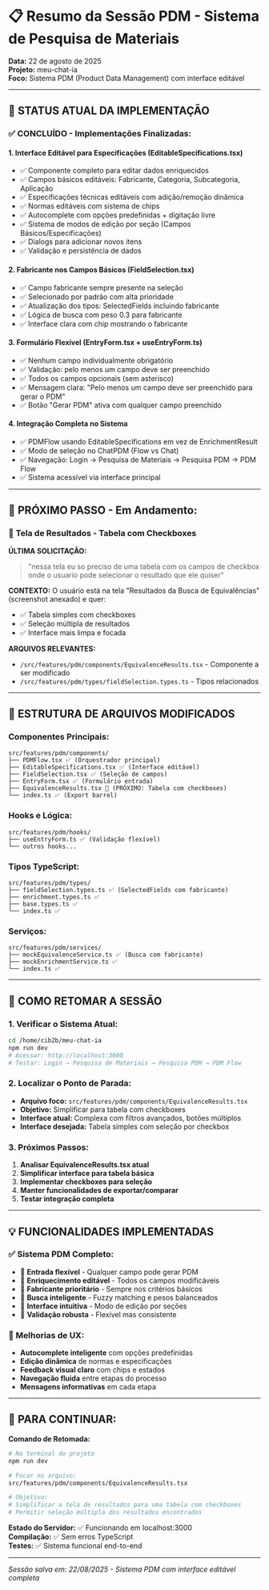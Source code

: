 # 📋 Resumo da Sessão PDM - Sistema de Pesquisa de Materiais

**Data:** 22 de agosto de 2025  
**Projeto:** meu-chat-ia  
**Foco:** Sistema PDM (Product Data Management) com interface editável

---

## 🎯 **STATUS ATUAL DA IMPLEMENTAÇÃO**

### ✅ **CONCLUÍDO - Implementações Finalizadas:**

#### 1. **Interface Editável para Especificações (EditableSpecifications.tsx)**
- ✅ Componente completo para editar dados enriquecidos
- ✅ Campos básicos editáveis: Fabricante, Categoria, Subcategoria, Aplicação
- ✅ Especificações técnicas editáveis com adição/remoção dinâmica
- ✅ Normas editáveis com sistema de chips
- ✅ Autocomplete com opções predefinidas + digitação livre
- ✅ Sistema de modos de edição por seção (Campos Básicos/Especificações)
- ✅ Dialogs para adicionar novos itens
- ✅ Validação e persistência de dados

#### 2. **Fabricante nos Campos Básicos (FieldSelection.tsx)**
- ✅ Campo fabricante sempre presente na seleção
- ✅ Selecionado por padrão com alta prioridade
- ✅ Atualização dos tipos: SelectedFields incluindo fabricante
- ✅ Lógica de busca com peso 0.3 para fabricante
- ✅ Interface clara com chip mostrando o fabricante

#### 3. **Formulário Flexível (EntryForm.tsx + useEntryForm.ts)**
- ✅ Nenhum campo individualmente obrigatório
- ✅ Validação: pelo menos um campo deve ser preenchido
- ✅ Todos os campos opcionais (sem asterisco)
- ✅ Mensagem clara: "Pelo menos um campo deve ser preenchido para gerar o PDM"
- ✅ Botão "Gerar PDM" ativa com qualquer campo preenchido

#### 4. **Integração Completa no Sistema**
- ✅ PDMFlow usando EditableSpecifications em vez de EnrichmentResult
- ✅ Modo de seleção no ChatPDM (Flow vs Chat)
- ✅ Navegação: Login → Pesquisa de Materiais → Pesquisa PDM → PDM Flow
- ✅ Sistema acessível via interface principal

---

## 🔄 **PRÓXIMO PASSO - Em Andamento:**

### 🎯 **Tela de Resultados - Tabela com Checkboxes**
**ÚLTIMA SOLICITAÇÃO:** 
> "nessa tela eu so preciso de uma tabela com os campos de checkbox onde o usuario pode selecionar o resultado que ele quiser"

**CONTEXTO:** O usuário está na tela "Resultados da Busca de Equivalências" (screenshot anexado) e quer:
- ✅ Tabela simples com checkboxes
- ✅ Seleção múltipla de resultados
- ✅ Interface mais limpa e focada

**ARQUIVOS RELEVANTES:**
- `/src/features/pdm/components/EquivalenceResults.tsx` - Componente a ser modificado
- `/src/features/pdm/types/fieldSelection.types.ts` - Tipos relacionados

---

## 📁 **ESTRUTURA DE ARQUIVOS MODIFICADOS**

### **Componentes Principais:**
```
src/features/pdm/components/
├── PDMFlow.tsx ✅ (Orquestrador principal)
├── EditableSpecifications.tsx ✅ (Interface editável)
├── FieldSelection.tsx ✅ (Seleção de campos)
├── EntryForm.tsx ✅ (Formulário entrada)
├── EquivalenceResults.tsx 🔄 (PRÓXIMO: Tabela com checkboxes)
└── index.ts ✅ (Export barrel)
```

### **Hooks e Lógica:**
```
src/features/pdm/hooks/
├── useEntryForm.ts ✅ (Validação flexível)
└── outros hooks...
```

### **Tipos TypeScript:**
```
src/features/pdm/types/
├── fieldSelection.types.ts ✅ (SelectedFields com fabricante)
├── enrichment.types.ts ✅
├── base.types.ts ✅
└── index.ts ✅
```

### **Serviços:**
```
src/features/pdm/services/
├── mockEquivalenceService.ts ✅ (Busca com fabricante)
├── mockEnrichmentService.ts ✅
└── index.ts ✅
```

---

## 🚀 **COMO RETOMAR A SESSÃO**

### **1. Verificar o Sistema Atual:**
```bash
cd /home/cib2b/meu-chat-ia
npm run dev
# Acessar: http://localhost:3000
# Testar: Login → Pesquisa de Materiais → Pesquisa PDM → PDM Flow
```

### **2. Localizar o Ponto de Parada:**
- **Arquivo foco:** `src/features/pdm/components/EquivalenceResults.tsx`
- **Objetivo:** Simplificar para tabela com checkboxes
- **Interface atual:** Complexa com filtros avançados, botões múltiplos
- **Interface desejada:** Tabela simples com seleção por checkbox

### **3. Próximos Passos:**
1. **Analisar EquivalenceResults.tsx atual**
2. **Simplificar interface para tabela básica**
3. **Implementar checkboxes para seleção**
4. **Manter funcionalidades de exportar/comparar**
5. **Testar integração completa**

---

## 💡 **FUNCIONALIDADES IMPLEMENTADAS**

### **✅ Sistema PDM Completo:**
- 🎯 **Entrada flexível** - Qualquer campo pode gerar PDM
- 🎯 **Enriquecimento editável** - Todos os campos modificáveis
- 🎯 **Fabricante prioritário** - Sempre nos critérios básicos
- 🎯 **Busca inteligente** - Fuzzy matching e pesos balanceados
- 🎯 **Interface intuitiva** - Modo de edição por seções
- 🎯 **Validação robusta** - Flexível mas consistente

### **🎨 Melhorias de UX:**
- **Autocomplete inteligente** com opções predefinidas
- **Edição dinâmica** de normas e especificações
- **Feedback visual claro** com chips e estados
- **Navegação fluida** entre etapas do processo
- **Mensagens informativas** em cada etapa

---

## 🏁 **PARA CONTINUAR:**

**Comando de Retomada:**
```bash
# No terminal do projeto
npm run dev

# Focar no arquivo:
src/features/pdm/components/EquivalenceResults.tsx

# Objetivo:
# Simplificar a tela de resultados para uma tabela com checkboxes
# Permitir seleção múltipla dos resultados encontrados
```

**Estado do Servidor:** ✅ Funcionando em localhost:3000  
**Compilação:** ✅ Sem erros TypeScript  
**Testes:** ✅ Sistema funcional end-to-end  

---

*Sessão salva em: 22/08/2025 - Sistema PDM com interface editável completa*

